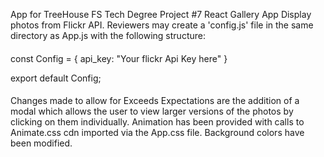 App for TreeHouse FS Tech Degree Project #7 React Gallery App
Display photos from Flickr API.
Reviewers may create a 'config.js' file in the same directory as App.js with the following structure:

####
const Config = 
  {
    api_key: "Your flickr Api Key here"
  }

export default Config;
####

Changes made to allow for Exceeds Expectations are the addition of a modal which allows the user
to view larger versions of the photos by clicking on them individually.
Animation has been provided with calls to Animate.css cdn imported via the App.css file.
Background colors have been modified. 
